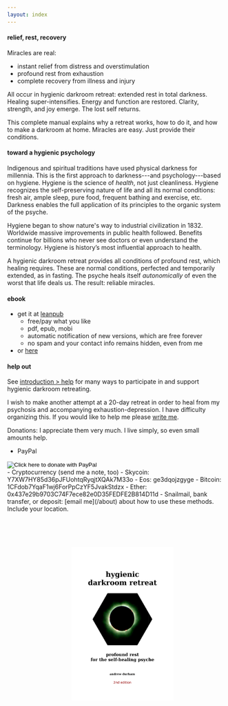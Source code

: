 ```yaml
---
layout: index
---
```


#### relief, rest, recovery

Miracles are real:

- instant relief from distress and overstimulation
- profound rest from exhaustion
- complete recovery from illness and injury

All occur in hygienic darkroom retreat: extended rest in total darkness. Healing super-intensifies. Energy and function are restored. Clarity, strength, and joy emerge. The lost self returns.

This complete manual explains why a retreat works, how to do it, and how to make a darkroom at home. Miracles are easy. Just provide their conditions.

#### toward a hygienic psychology

Indigenous and spiritual traditions have used physical darkness for millennia. This is the first approach to darkness---and psychology---based on hygiene. Hygiene is the science of _health_, not just cleanliness. Hygiene recognizes the self-preserving nature of life and all its normal conditions: fresh air, ample sleep, pure food, frequent bathing and exercise, etc. Darkness enables the full application of its principles to the organic system of the psyche.

Hygiene began to show nature's way to industrial civilization in 1832. Worldwide massive improvements in public health followed. Benefits continue for billions who never see doctors or even understand the terminology. Hygiene is history’s most influential approach to health. 

A hygienic darkroom retreat provides all conditions of profound rest, which healing requires. These are normal conditions, perfected and temporarily extended, as in fasting. The psyche heals itself _autonomically_ of even the worst that life deals us. The result: reliable miracles.

#### ebook

- get it at [leanpub](https://leanpub.com/darkroomretreat)
    - free/pay what you like
    - pdf, epub, mobi
    - automatic notification of new versions, which are free forever
    - no spam and your contact info remains hidden, even from me
- or [here](/ebook)

#### help out

See [introduction > help](/introduction#help) for many ways to participate in and support hygienic darkroom retreating.

I wish to make another attempt at a 20-day retreat in order to heal from my psychosis and accompanying exhaustion-depression. I have difficulty organizing this. If you would like to help me please [write me](/about).

Donations: I appreciate them very much. I live simply, so even small amounts help.

- PayPal
<form action="https://www.paypal.com/cgi-bin/webscr" method="post" target="_top">
<input name="cmd" value="_s-xclick" type="hidden">
<input name="hosted_button_id" value="N42QEX8Y2YZTC" type="hidden">
<input src="https://www.paypalobjects.com/en_US/i/btn/btn_donate_SM.gif" name="submit" alt="Click here to donate with PayPal" border="0" type="image">
<img alt="" src="https://www.paypalobjects.com/en_US/i/scr/pixel.gif" border="0" height="1" width="1" style="padding:0">
</form>
- Cryptocurrency (send me a note, too)
	- Skycoin: Y7XW7HY85d36pJFUohtqRyqjtXQAk7M33o
	- Eos: ge3dqojzgyge 
	- Bitcoin: 1CFdob7YqaF1wj6ForPpCzYF5JvakStdzx
	- Ether: 0x437e29b9703C74F7ece82e0D35FEDFE2B814D11d  
- Snailmail, bank transfer, or deposit: [email me](/about) about how to use these methods. Include your location.

<p style="text-align: center;margin:80px 0 0 30px"><a href="https://leanpub.com/darkroomretreat"><img src="/img/book-cover.png" label="cover image" width="50%" title="buy now" class="cover" style="padding:0"></a>


<!--
- <span style="font-size: 20px;font-weight: bold">contents&nbsp; </span><span style="color: purple;font-style: italic">v2.4</span>
- [dedication](/dedication)
- [notes](/notes/)
- [foreword](/foreword)
- [preface](/preface)
- [introduction](/introduction)
- [1&nbsp; hygiene](/hygiene)
- [2&nbsp; darkroom retreat](/darkroom-retreat)
- [3&nbsp; psychology](/psychology)
- [4&nbsp; format](/format)
- [5&nbsp; protocol](/protocol)
- [6&nbsp; prepare](/prepare)
- [7&nbsp; design](/design)
- [8&nbsp; make](/make)
- [9&nbsp; air](/air)
- [10&nbsp; darkness](/darkness)
- [11&nbsp; water](/water)
- [faq](/faq)
- [appendix: laws of life](/appendix-laws-of-life)
- [bibliography &](/about/bibliography-influences)
- &nbsp;&nbsp;[influences](/about/bibliography-influences)
- [acknowledgments](/about/acknowledgments)
- [license](/about/license)
- [disclaimer](/about/disclaimer)
- [services](/about/services)
- [bio & contact](/about)
{:.submenu} 
-->
